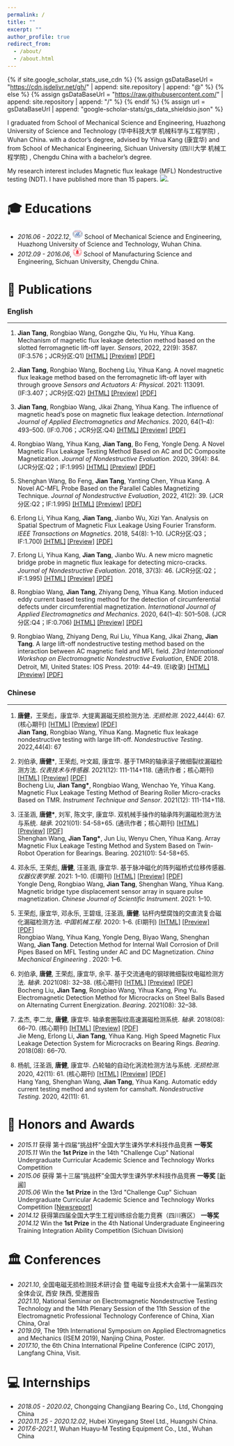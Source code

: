 ```yaml
---
permalink: /
title: ""
excerpt: ""
author_profile: true
redirect_from: 
  - /about/
  - /about.html
---
```


{% if site.google_scholar_stats_use_cdn %}
{% assign gsDataBaseUrl = "https://cdn.jsdelivr.net/gh/" | append: site.repository | append: "@" %}
{% else %}
{% assign gsDataBaseUrl = "https://raw.githubusercontent.com/" | append: site.repository | append: "/" %}
{% endif %}
{% assign url = gsDataBaseUrl | append: "google-scholar-stats/gs_data_shieldsio.json" %}

<span class='anchor' id='about-me'></span>

I graduated from School of Mechanical Science and Engineering,  Huazhong University of Science and Technology (华中科技大学 机械科学与工程学院) , Wuhan China. with a doctor’s degree, advised by Yihua Kang (康宜华) and from School of Mechanical Engineering, Sichuan University (四川大学 机械工程学院) ,  Chengdu China with a bachelor’s degree. 

My research interest includes Magnetic flux leakage (MFL)
Nondestructive testing (NDT). I have published more than 15 papers. 
 <a href='https://scholar.google.com/citations?user=WMkMTb4AAAAJ'><img src="https://img.shields.io/endpoint?url={{ url | url_encode }}&logo=Google%20Scholar&labelColor=f6f6f6&color=9cf&style=flat&label=citations"></a>.

# 🎓 Educations 
- *2016.06 - 2022.12*, <a href="http://english.hust.edu.cn/"><img class="svg" src="/images/HUST_logo.svg" width="23pt"></a> School of Mechanical Science and Engineering, Huazhong University of Science and Technology, Wuhan China. 
- *2012.09 - 2016.06*, <a href="http://en.scu.edu.cn/"><img class="svg" src="/images/SCU_logo.svg" width="20pt"></a> School of Manufacturing Science and Engineering, Sichuan University, Chengdu China. 
 

# 📝 Publications 

### English 
---

1.	**Jian Tang**, Rongbiao Wang, Gongzhe Qiu, Yu Hu, Yihua Kang. Mechanism of magnetic flux leakage detection method based on the slotted ferromagnetic lift-off layer. *Sensors*, 2022, 22(9): 3587. (IF:3.576；JCR分区:Q1) [[HTML]](https://dx.doi.org/10.3390/s22093587) [[Preview]](https://github.com/S-Kee/S-Kee.github.io/blob/main/pdf/TangJ-2022-Mechanism%20of%20Magnetic%20Flux%20Leakage%20Detection%20Method%20Based%20on%20the%20Slotted.pdf) [[PDF]](/pdf/TangJ-2022-Mechanism%20of%20Magnetic%20Flux%20Leakage%20Detection%20Method%20Based%20on%20the%20Slotted.pdf)

1.	**Jian Tang**, Rongbiao Wang, Bocheng Liu, Yihua Kang. A novel magnetic flux leakage method based on the ferromagnetic lift-off layer with through groove *Sensors and Actuators A: Physical*. 2021: 113091. (IF:3.407；JCR分区:Q2) [[HTML]](https://dx.doi.org/10.1016/j.sna.2021.113091) [[Preview]](https://github.com/S-Kee/S-Kee.github.io/blob/main/pdf/TangJ-2021-A%20novel%20magnetic%20flux%20leakage%20method%20based%20on%20the%20ferromagnetic%20lift-off%20layer.pdf) [[PDF]](/pdf/TangJ-2021-A%20novel%20magnetic%20flux%20leakage%20method%20based%20on%20the%20ferromagnetic%20lift-off%20layer.pdf)

1.	**Jian Tang**, Rongbiao Wang, Jikai Zhang, Yihua Kang. The influence of magnetic head’s pose on magnetic flux leakage detection. *International Journal of Applied Electromagnetics and Mechanics*. 2020, 64(1–4): 493–500. (IF:0.706；JCR分区:Q4) [[HTML]](https://dx.doi.org/10.3233/JAE-209356) [[Preview]](https://github.com/S-Kee/S-Kee.github.io/blob/main/pdf/TangJ-2020-The%20influence%20of%20magnetic%20head%E2%80%99s%20pose%20on%20magnetic%20flux%20leakage%20detection.pdf) [[PDF]](/pdf/TangJ-2020-The%20influence%20of%20magnetic%20head%E2%80%99s%20pose%20on%20magnetic%20flux%20leakage%20detection.pdf)


1.	Rongbiao Wang, Yihua Kang, **Jian Tang**, Bo Feng, Yongle Deng. A Novel Magnetic Flux Leakage Testing Method Based on AC and DC Composite Magnetization. *Journal of Nondestructive Evaluation*. 2020, 39(4): 84. (JCR分区:Q2；IF:1.995) [[HTML]](https://dx.doi.org/10.1007/s10921-020-00730-0) [[Preview]](https://github.com/S-Kee/S-Kee.github.io/blob/main/pdf/Wang-2020-A%20Novel%20Magnetic%20Flux%20Leakage%20Testing%20Method%20Based%20on%20AC%20and%20DC%20Composite.pdf) [[PDF]](/pdf/Wang-2020-A%20Novel%20Magnetic%20Flux%20Leakage%20Testing%20Method%20Based%20on%20AC%20and%20DC%20Composite.pdf)

1.	Shenghan Wang, Bo Feng, **Jian Tang**, Yanting Chen, Yihua Kang. A Novel AC-MFL Probe Based on the Parallel Cables Magnetizing Technique. *Journal of Nondestructive Evaluation*, 2022, 41(2): 39. (JCR分区:Q2；IF:1.995) [[HTML]](https://dx.doi.org/10.1007/s10921-022-00872-3) [[Preview]](https://github.com/S-Kee/S-Kee.github.io/blob/main/pdf/WangS-2022-A%20Novel%20AC-MFL%20Probe%20Based%20on%20the%20Parallel%20Cables%20Magnetizing%20Technique.pdf) [[PDF]](/pdf/WangS-2022-A%20Novel%20AC-MFL%20Probe%20Based%20on%20the%20Parallel%20Cables%20Magnetizing%20Technique.pdf)

1.	Erlong Li, Yihua Kang, **Jian Tang**, Jianbo Wu, Xizi Yan. Analysis on Spatial Spectrum of Magnetic Flux Leakage Using Fourier Transform. *IEEE Transactions on Magnetics*. 2018, 54(8): 1–10. (JCR分区:Q3；IF:1.700) [[HTML]](https://dx.doi.org/10.1109/TMAG.2018.2844220) [[Preview]](https://github.com/S-Kee/S-Kee.github.io/blob/main/pdf/LiE-2018-Analysis%20on%20Spatial%20Spectrum%20of%20Magnetic%20Flux%20Leakage%20Using%20Fourier%20Transform.pdf) [[PDF]](/pdf/LiE-2018-Analysis%20on%20Spatial%20Spectrum%20of%20Magnetic%20Flux%20Leakage%20Using%20Fourier%20Transform.pdf)

1.	Erlong Li, Yihua Kang, **Jian Tang**, Jianbo Wu. A new micro magnetic bridge probe in magnetic flux leakage for detecting micro-cracks. *Journal of Nondestructive Evaluation*. 2018, 37(3): 46. (JCR分区:Q2；IF:1.995) [[HTML]](https://dx.doi.org/10.1007/s10921-018-0499-8) [[Preview]](https://github.com/S-Kee/S-Kee.github.io/blob/main/pdf/Li-2018-A%20New%20Micro%20Magnetic%20Bridge%20Probe%20in%20Magnetic%20Flux%20Leakage%20for%20Detecting.pdf) [[PDF]](/pdf/Li-2018-A%20New%20Micro%20Magnetic%20Bridge%20Probe%20in%20Magnetic%20Flux%20Leakage%20for%20Detecting.pdf)

1.	Rongbiao Wang, **Jian Tang**, Zhiyang Deng, Yihua Kang. Motion induced eddy current based testing method for the detection of circumferential defects under circumferential magnetization. *International Journal of Applied Electromagnetics and Mechanics*. 2020, 64(1–4): 501–508. (JCR分区:Q4；IF:0.706) [[HTML]](https://dx.doi.org/10.3233/JAE-209357) [[Preview]](https://github.com/S-Kee/S-Kee.github.io/blob/main/pdf/WangR-2020-Motion%20induced%20eddy%20current%20based%20testing%20method%20for%20the%20detection%20of.pdf) [[PDF]](/pdf/WangR-2020-Motion%20induced%20eddy%20current%20based%20testing%20method%20for%20the%20detection%20of.pdf)

1.	Rongbiao Wang, Zhiyang Deng, Rui Liu, Yihua Kang, Jikai Zhang, **Jian Tang**. A large lift-off nondestructive testing method based on the interaction between AC magnetic field and MFL field. *23rd International Workshop on Electromagnetic Nondestructive Evaluation*, ENDE 2018. Detroit, MI, United States: IOS Press. 2019: 44–49. (EI收录) [[HTML]](https://dx.doi.org/10.3233/SAEM190009) [[Preview]](https://github.com/S-Kee/S-Kee.github.io/blob/main/pdf/WangR-2019-A%20large%20lift-off%20nondestructive%20testing%20method%20based%20on%20the%20interaction%20between.pdf) [[PDF]](/pdf/WangR-2019-A%20large%20lift-off%20nondestructive%20testing%20method%20based%20on%20the%20interaction%20between.pdf)

### Chinese
---

1.	**唐健**，王荣彪，康宜华. 大提离漏磁无损检测方法. *无损检测*. 2022,44(4): 67. (核心期刊) [[HTML]](https://dx.doi.org/10.11973/wsjc202204000) [[Preview]](https://github.com/S-Kee/S-Kee.github.io/blob/main/pdf/%E5%94%90%E5%81%A5-2022-%E5%A4%A7%E6%8F%90%E7%A6%BB%E6%BC%8F%E7%A3%81%E6%97%A0%E6%8D%9F%E6%A3%80%E6%B5%8B%E6%96%B9%E6%B3%95.pdf) [[PDF]](/pdf/%E5%94%90%E5%81%A5-2022-%E5%A4%A7%E6%8F%90%E7%A6%BB%E6%BC%8F%E7%A3%81%E6%97%A0%E6%8D%9F%E6%A3%80%E6%B5%8B%E6%96%B9%E6%B3%95.pdf)  
    **Jian Tang**, Rongbiao Wang, Yihua Kang. Magnetic flux leakage nondestructive testing with large lift-off. *Nondestructive Testing*. 2022,44(4): 67

1.	刘伯承, **唐健\***, 王荣彪, 叶文超, 康宜华. 基于TMR的轴承滚子微细裂纹漏磁检测方法. *仪表技术与传感器*. 2021(12): 111-114+118. (通讯作者；核心期刊) [[HTML]](https://kns.cnki.net/kcms/detail/detail.aspx?dbcode=CJFD&dbname=CJFDAUTO&filename=YBJS202112021) [[Preview]](https://github.com/S-Kee/S-Kee.github.io/blob/main/pdf/%E5%88%98%E4%BC%AF%E6%89%BF-2021-%E5%9F%BA%E4%BA%8ETMR%E7%9A%84%E8%BD%B4%E6%89%BF%E6%BB%9A%E5%AD%90%E5%BE%AE%E7%BB%86%E8%A3%82%E7%BA%B9%E6%BC%8F%E7%A3%81%E6%A3%80%E6%B5%8B%E6%96%B9%E6%B3%95.pdf) [[PDF]](/pdf/%E5%88%98%E4%BC%AF%E6%89%BF-2021-%E5%9F%BA%E4%BA%8ETMR%E7%9A%84%E8%BD%B4%E6%89%BF%E6%BB%9A%E5%AD%90%E5%BE%AE%E7%BB%86%E8%A3%82%E7%BA%B9%E6%BC%8F%E7%A3%81%E6%A3%80%E6%B5%8B%E6%96%B9%E6%B3%95.pdf)  
 Bocheng Liu, **Jian Tang\***, Rongbiao Wang, Wenchao Ye, Yihua Kang. Magnetic Flux Leakage Testing Method of Bearing Roller Micro-cracks Based on TMR. *Instrument Technique and Sensor*. 2021(12): 111-114+118.

1.	汪圣涵, **唐健\***, 刘军, 陈文宇, 康宜华. 双机械手操作的轴承阵列漏磁检测方法与系统. *轴承*. 2021(01): 54-58+65. (通讯作者；核心期刊) [[HTML]](https://dx.doi.org/10.19533/j.issn1000-3762.2021.01.011) [[Preview]](https://github.com/S-Kee/S-Kee.github.io/blob/main/pdf/%E6%B1%AA%E5%9C%A3%E6%B6%B5-2021-%E5%8F%8C%E6%9C%BA%E6%A2%B0%E6%89%8B%E6%93%8D%E4%BD%9C%E7%9A%84%E8%BD%B4%E6%89%BF%E9%98%B5%E5%88%97%E6%BC%8F%E7%A3%81%E6%A3%80%E6%B5%8B%E6%96%B9%E6%B3%95%E4%B8%8E%E7%B3%BB%E7%BB%9F.pdf) [[PDF]](/pdf/%E6%B1%AA%E5%9C%A3%E6%B6%B5-2021-%E5%8F%8C%E6%9C%BA%E6%A2%B0%E6%89%8B%E6%93%8D%E4%BD%9C%E7%9A%84%E8%BD%B4%E6%89%BF%E9%98%B5%E5%88%97%E6%BC%8F%E7%A3%81%E6%A3%80%E6%B5%8B%E6%96%B9%E6%B3%95%E4%B8%8E%E7%B3%BB%E7%BB%9F.pdf)  
Shenghan Wang, **Jian Tang\***, Jun Liu, Wenyu Chen, Yihua Kang. Array Magnetic Flux Leakage Testing Method and System Based on Twin-Robot Operation for Bearings. Bearing. 2021(01): 54-58+65.

1.	邓永乐, 王荣彪, **唐健**, 汪圣涵, 康宜华. 基于脉冲磁化的阵列磁桥式位移传感器. *仪器仪表学报*. 2021: 1–10. (EI期刊) [[HTML]](https://dx.doi.org/10.19650/j.cnki.cjsi.J2107388) [[Preview]](https://github.com/S-Kee/S-Kee.github.io/blob/main/pdf/%E9%82%93%E6%B0%B8%E4%B9%90-2021-%E5%9F%BA%E4%BA%8E%E8%84%89%E5%86%B2%E7%A3%81%E5%8C%96%E7%9A%84%E9%98%B5%E5%88%97%E7%A3%81%E6%A1%A5%E5%BC%8F%E4%BD%8D%E7%A7%BB%E4%BC%A0%E6%84%9F%E5%99%A8.pdf) [[PDF]](/pdf/%E9%82%93%E6%B0%B8%E4%B9%90-2021-%E5%9F%BA%E4%BA%8E%E8%84%89%E5%86%B2%E7%A3%81%E5%8C%96%E7%9A%84%E9%98%B5%E5%88%97%E7%A3%81%E6%A1%A5%E5%BC%8F%E4%BD%8D%E7%A7%BB%E4%BC%A0%E6%84%9F%E5%99%A8.pdf)  
Yongle Deng, Rongbiao Wang, **Jian Tang**, Shenghan Wang, Yihua Kang. Magnetic bridge type displacement sensor array in square pulse magnetization. *Chinese Journal of Scientific Instrument*. 2021: 1–10.

1.	王荣彪, 康宜华, 邓永乐, 王碧瑶, 汪圣涵, **唐健**. 钻杆内壁腐蚀的交直流复合磁化漏磁检测方法. *中国机械工程*. 2020: 1–6. (EI期刊) [[HTML]](https://dx.doi.org/10.3969/j.issn.1004-132X.2021.02.001) [[Preview]](https://github.com/S-Kee/S-Kee.github.io/blob/main/pdf/%E7%8E%8B%E8%8D%A3%E5%BD%AA-2020-%E9%92%BB%E6%9D%86%E5%86%85%E5%A3%81%E8%85%90%E8%9A%80%E7%9A%84%E4%BA%A4%E7%9B%B4%E6%B5%81%E5%A4%8D%E5%90%88%E7%A3%81%E5%8C%96%E6%BC%8F%E7%A3%81%E6%A3%80%E6%B5%8B%E6%96%B9%E6%B3%95.pdf) [[PDF]](/pdf/%E7%8E%8B%E8%8D%A3%E5%BD%AA-2020-%E9%92%BB%E6%9D%86%E5%86%85%E5%A3%81%E8%85%90%E8%9A%80%E7%9A%84%E4%BA%A4%E7%9B%B4%E6%B5%81%E5%A4%8D%E5%90%88%E7%A3%81%E5%8C%96%E6%BC%8F%E7%A3%81%E6%A3%80%E6%B5%8B%E6%96%B9%E6%B3%95.pdf)  
Rongbiao Wang, Yihua Kang, Yongle Deng, Biyao Wang, Shenghan Wang, **Jian Tang**. Detection Method for Internal Wall Corrosion of Drill Pipes Based on MFL Testing under AC and DC Magnetization. *China Mechanical Engineering* . 2020: 1–6.

1.	刘伯承, **唐健**, 王荣彪, 康宜华, 余平. 基于交流通电的钢球微细裂纹电磁检测方法. *轴承*. 2021(08): 32–38. (核心期刊) [[HTML]](https://dx.doi.org/10.19533/j.issn1000-3762.2021.08.007) [[Preview]](https://github.com/S-Kee/S-Kee.github.io/blob/main/pdf/%E5%88%98%E4%BC%AF%E6%89%BF-2021-%E5%9F%BA%E4%BA%8E%E4%BA%A4%E6%B5%81%E9%80%9A%E7%94%B5%E7%9A%84%E9%92%A2%E7%90%83%E5%BE%AE%E7%BB%86%E8%A3%82%E7%BA%B9%E7%94%B5%E7%A3%81%E6%A3%80%E6%B5%8B%E6%96%B9%E6%B3%95.pdf) [[PDF]](/pdf/%E5%88%98%E4%BC%AF%E6%89%BF-2021-%E5%9F%BA%E4%BA%8E%E4%BA%A4%E6%B5%81%E9%80%9A%E7%94%B5%E7%9A%84%E9%92%A2%E7%90%83%E5%BE%AE%E7%BB%86%E8%A3%82%E7%BA%B9%E7%94%B5%E7%A3%81%E6%A3%80%E6%B5%8B%E6%96%B9%E6%B3%95.pdf)  
Bocheng Liu, **Jian Tang**, Rongbiao Wang, Yihua Kang, Ping Yu. Electromagnetic Detection Method for Microcracks on Steel Balls Based on Alternating Current Energization. *Bearing*. 2021(08): 32–38.

1.	孟杰, 李二龙, **唐健**, 康宜华. 轴承套圈裂纹高速漏磁检测系统. *轴承*. 2018(08): 66–70. (核心期刊) [[HTML]](https://dx.doi.org/10.19533/j.issn1000-3762.2018.08.015) [[Preview]](https://github.com/S-Kee/S-Kee.github.io/blob/main/pdf/%E5%AD%9F%E6%9D%B0-2018-%E8%BD%B4%E6%89%BF%E5%A5%97%E5%9C%88%E8%A3%82%E7%BA%B9%E9%AB%98%E9%80%9F%E6%BC%8F%E7%A3%81%E6%A3%80%E6%B5%8B%E7%B3%BB%E7%BB%9F.pdf) [[PDF]](/pdf/%E5%AD%9F%E6%9D%B0-2018-%E8%BD%B4%E6%89%BF%E5%A5%97%E5%9C%88%E8%A3%82%E7%BA%B9%E9%AB%98%E9%80%9F%E6%BC%8F%E7%A3%81%E6%A3%80%E6%B5%8B%E7%B3%BB%E7%BB%9F.pdf)  
Jie Meng, Erlong Li, **Jian Tang**, Yihua Kang. High Speed Magnetic Flux Leakage Detection System for Microcracks on Bearing Rings. *Bearing*. 2018(08): 66–70. 


1.	杨航, 汪圣涵, **唐健**, 康宜华. 凸轮轴的自动化涡流检测方法与系统. *无损检测*. 2020, 42(11): 61. (核心期刊) [[HTML]](https://dx.doi.org/10.11973/wsjc202011013) [[Preview]](https://github.com/S-Kee/S-Kee.github.io/blob/main/pdf/%E6%9D%A8%E8%88%AA-2020-%E5%87%B8%E8%BD%AE%E8%BD%B4%E7%9A%84%E8%87%AA%E5%8A%A8%E5%8C%96%E6%B6%A1%E6%B5%81%E6%A3%80%E6%B5%8B%E6%96%B9%E6%B3%95%E4%B8%8E%E7%B3%BB%E7%BB%9F.pdf) [[PDF]](/pdf/%E6%9D%A8%E8%88%AA-2020-%E5%87%B8%E8%BD%AE%E8%BD%B4%E7%9A%84%E8%87%AA%E5%8A%A8%E5%8C%96%E6%B6%A1%E6%B5%81%E6%A3%80%E6%B5%8B%E6%96%B9%E6%B3%95%E4%B8%8E%E7%B3%BB%E7%BB%9F.pdf)  
Hang Yang, Shenghan Wang, **Jian Tang**, Yihua Kang. Automatic eddy current testing method and system for camshaft. *Nondestructive Testing*. 2020, 42(11): 61.


# 🏅 Honors and Awards
- *2015.11* 获得 第十四届“挑战杯”全国大学生课外学术科技作品竞赛 **一等奖**  
*2015.11*  Win the **1st Prize** in the 14th "Challenge Cup" National Undergraduate Curricular Academic Science and Technology Works Competition
- *2015.06* 获得 第十三届“挑战杯”全国大学生课外学术科技作品竞赛 **一等奖** [[新闻]](https://www.sc.gov.cn/10462/10778/10876/2015/7/1/10341562.shtml)  
*2015.06* Win the **1st Prize** in the 13rd  "Challenge Cup" Sichuan Undergraduate Curricular Academic Science and Technology Works Competition [[Newsreport]](https://www.sc.gov.cn/10462/10778/10876/2015/7/1/10341562.shtml)
- *2014.12* 获得第四届全国大学生工程训练综合能力竞赛（四川赛区） **一等奖**  
*2014.12* Win the **1st Prize** in the 4th National Undergraduate Engineering Training Integration Ability Competition (Sichuan Division)


# 🏛️ Conferences
- *2021.10*, 全国电磁无损检测技术研讨会 暨 电磁专业技术大会第十一届第四次全体会议, 西安 陕西, 受邀报告  
*2021.10*, National Seminar on Electromagnetic Nondestructive Testing Technology and the 14th Plenary Session of the 11th Session of the Electromagnetic Professional Technology Conference of China, Xian China, Oral
- *2019.09*, The 19th International Symposium on Applied Electromagnetics and Mechanics (ISEM 2019), Nanjing China, Poster.
- *2017.10*, the 6th China International Pipeline Conference (CIPC 2017), Langfang China, Visit.

# 💻 Internships
- *2018.05 - 2020.02*, Chongqing Changjiang Bearing Co., Ltd, Chongqing China
- *2020.11.25 - 2020.12.02*, Hubei Xinyegang Steel Ltd., Huangshi China.
- *2017.6-2021.1*, Wuhan Huayu-M Testing Equipment Co., Ltd., Wuhan China
  
